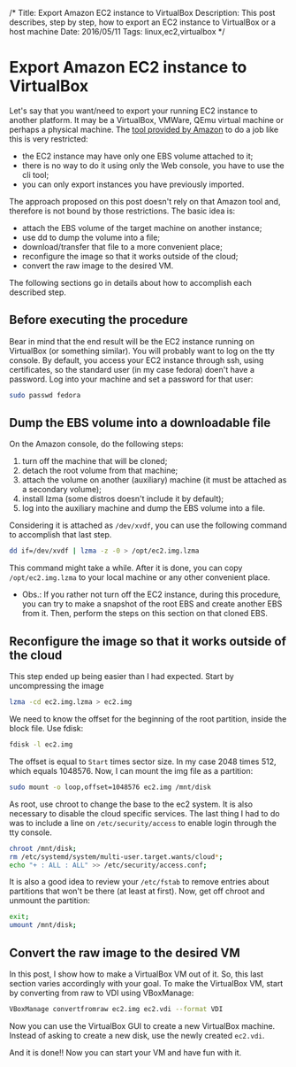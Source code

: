 /*
Title: Export Amazon EC2 instance to VirtualBox 
Description: This post describes, step by step, how to export an EC2 instance to VirtualBox or a host machine
Date: 2016/05/11
Tags: linux,ec2,virtualbox
*/

Export Amazon EC2 instance to VirtualBox
========================================

Let's say that you want/need to export your running EC2 instance to another
platform. It may be a VirtualBox, VMWare, QEmu virtual machine or perhaps a
physical machine. The 
[tool provided by Amazon](http://docs.aws.amazon.com/AWSEC2/latest/UserGuide/ExportingEC2Instances.html)
to do a job like this is very restricted:

- the EC2 instance may have only one EBS volume attached to it;
- there is no way to do it using only the Web console, you have to use the cli
tool;
- you can only export instances you have previously imported.

The approach proposed on this post doesn't rely on that Amazon tool and,
therefore is not bound by those restrictions. The basic idea is:

- attach the EBS volume of the target machine on another instance;
- use dd to dump the volume into a file;
- download/transfer that file to a more convenient place;
- reconfigure the image so that it works outside of the cloud;
- convert the raw image to the desired VM.

The following sections go in details about how to accomplish each
described step.

Before executing the procedure
------------------------------

Bear in mind that the end result will be the EC2 instance running on VirtualBox
(or something similar). You will probably want to log on the tty console.
By default, you access your EC2 instance through ssh, using certificates, so
the standard user (in my case fedora) doen't have a password. Log into your
machine and set a password for that user:

```bash
sudo passwd fedora
```

Dump the EBS volume into a downloadable file
--------------------------------------------

On the Amazon console, do the following steps:

1. turn off the machine that will be cloned;
2. detach the root volume from that machine;
3. attach the volume on another (auxiliary) machine (it must be attached as a
secondary volume);
4. install lzma (some distros doesn't include it by default);
5. log into the auxiliary machine and dump the EBS volume into a file.

Considering it is attached as `/dev/xvdf`, you can use the following command
to accomplish that last step.

```bash
dd if=/dev/xvdf | lzma -z -0 > /opt/ec2.img.lzma
```

This command might take a while. After it is done, you can copy
`/opt/ec2.img.lzma` to your local machine or any other convenient place.

* Obs.: If you rather not turn off the EC2 instance, during this procedure,
you can try to make a snapshot of the root EBS and create another EBS from it.
Then, perform the steps on this section on that cloned EBS.


Reconfigure the image so that it works outside of the cloud
-----------------------------------------------------------

This step ended up being easier than I had expected. Start by uncompressing
the image

```bash
lzma -cd ec2.img.lzma > ec2.img
```

We need to know the offset for the beginning of the root partition, inside the
block file. Use fdisk:

```bash
fdisk -l ec2.img
```

The offset is equal to `Start` times sector size. In my case 2048 times 512,
which equals 1048576. Now, I can mount the img file as a partition:


```bash
sudo mount -o loop,offset=1048576 ec2.img /mnt/disk
```

As root, use chroot to change the base to the ec2 system. It is also necessary
to disable the cloud specific services. The last thing I had to do was to
include a line on `/etc/security/access` to enable login through the tty console.

```bash
chroot /mnt/disk;
rm /etc/systemd/system/multi-user.target.wants/cloud*;
echo "+ : ALL : ALL" >> /etc/security/access.conf;
```

It is also a good idea to review your `/etc/fstab` to remove entries about
partitions that won't be there (at least at first). Now, get off chroot and
unmount the partition:

```bash
exit;
umount /mnt/disk;
```

Convert the raw image to the desired VM
---------------------------------------

In this post, I show how to make a VirtualBox VM out of it. So, this last
section varies accordingly with your goal. To make the VirtualBox VM, start
by converting from raw to VDI using VBoxManage:

```bash
VBoxManage convertfromraw ec2.img ec2.vdi --format VDI
```

Now you can use the VirtualBox GUI to create a new VirtualBox machine.
Instead of asking to create a new disk, use the newly created `ec2.vdi`.

And it is done!! Now you can start your VM and have fun with it.

